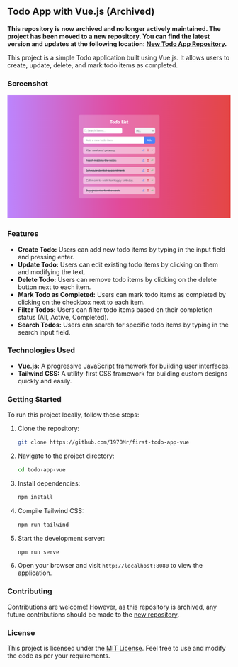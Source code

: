 ## Todo App with Vue.js (Archived)

**This repository is now archived and no longer actively maintained. The project has been moved to a new repository. You can find the latest version and updates at the following location: [New Todo App Repository](https://github.com/1970Mr/todo-app-vue).**

This project is a simple Todo application built using Vue.js. It allows users to create, update, delete, and mark todo items as completed.

### Screenshot

![Todo App Screenshot](/screenshots/todo-app-screenshot3.png)

### Features

- **Create Todo:** Users can add new todo items by typing in the input field and pressing enter.
- **Update Todo:** Users can edit existing todo items by clicking on them and modifying the text.
- **Delete Todo:** Users can remove todo items by clicking on the delete button next to each item.
- **Mark Todo as Completed:** Users can mark todo items as completed by clicking on the checkbox next to each item.
- **Filter Todos:** Users can filter todo items based on their completion status (All, Active, Completed).
- **Search Todos:** Users can search for specific todo items by typing in the search input field.

### Technologies Used

- **Vue.js:** A progressive JavaScript framework for building user interfaces.
- **Tailwind CSS:** A utility-first CSS framework for building custom designs quickly and easily.

### Getting Started

To run this project locally, follow these steps:

1. Clone the repository:

   ```bash
   git clone https://github.com/1970Mr/first-todo-app-vue
   ```

2. Navigate to the project directory:

   ```bash
   cd todo-app-vue
   ```

3. Install dependencies:

   ```bash
   npm install
   ```

4. Compile Tailwind CSS:

   ```bash
   npm run tailwind
   ```

5. Start the development server:

   ```bash
   npm run serve
   ```

6. Open your browser and visit `http://localhost:8080` to view the application.

### Contributing

Contributions are welcome! However, as this repository is archived, any future contributions should be made to the [new repository](https://github.com/1970Mr/todo-app-vue).

### License

This project is licensed under the [MIT License](LICENSE). Feel free to use and modify the code as per your requirements.
